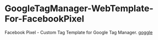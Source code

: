 # GoogleTagManager-WebTemplate-For-FacebookPixel
Facebook Pixel - Custom Tag Template for Google Tag Manager.
[goggle](https://Goo.gle/3mllN7m)
